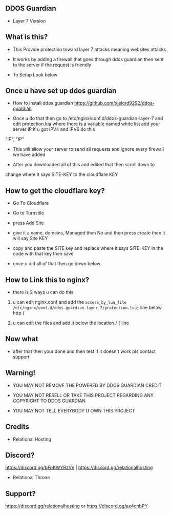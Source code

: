 ## DDOS Guardian
- Layer 7 Version


## What is this?
- This Provide protection toward layer 7 attacks meaning websites attacks

- It works by adding a firewall that goes through ddos guardian then sent to the server if the request is friendly 

- To Setup Look below


## Once u have set up ddos guardian
- How to install ddos guardian https://github.com/xlelord9292/ddos-guardian

- Once u do that then go to /etc/nginx/conf.d/ddos-guardian-layer-7 and edit protection.lua where there is a variable named white list add your server IP if u got IPV4 and IPV6 do this

"IP",
"IP" 

- This will allow your server to send all requests and ignore every firewall we have added

- After you downloaded all of this and edited that then scroll down to 
  <div class="g-recaptcha" data-sitekey="SITE-KEY" data-callback="onSubmit"></div> 
change where it says SITE-KEY to the cloudflare KEY


## How to get the cloudflare key?
- Go To Cloudflare

- Go to Turnstile 

- press Add Site

- give it a name, domains, Managed then No and then press create then it will say Site KEY

- copy and paste the SITE key and replace where it says SITE-KEY in the code with that key then save 

- once u did all of that then go down below

## How to Link this to nginx?
* there is 2 ways u can do this

1. u can edit nginx.conf and add the 
```access_by_lua_file /etc/nginx/conf.d/ddos-guardian-layer-7/protection.lua;``` 
line below http {

2. u can edit the files and add it below the location / {
line 

## Now what
- after that then your done and then test if it doesn't work pls contact support

## Warning!
- YOU MAY NOT REMOVE THE POWERED BY DDOS GUARDIAN CREDIT

- YOU MAY NOT RESELL OR TAKE THIS PROJECT REGARDING ANY COPYRIGHT TO DDOS GUARDIAN

- YOU MAY NOT TELL EVERYBODY U OWN THIS PROJECT

## Credits
* Relational Hosting

## Discord?
https://discord.gg/bFpKWYRzVn | https://discord.gg/relationalhosting

* Relational Throne

## Support?
https://discord.gg/relationalhosting or https://discord.gg/ax4cnbPY
